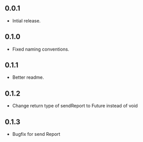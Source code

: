 ## 0.0.1

* Intial release.

## 0.1.0

* Fixed naming conventions.

## 0.1.1

* Better readme.

## 0.1.2

* Change return type of sendReport to Future<void> instead of void

## 0.1.3

* Bugfix for send Report
